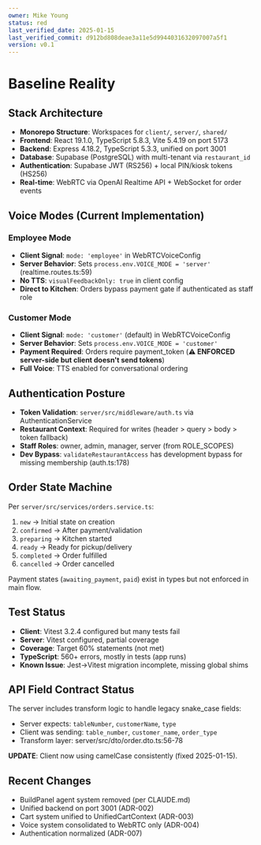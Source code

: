 ```yaml
---
owner: Mike Young
status: red
last_verified_date: 2025-01-15
last_verified_commit: d912bd808deae3a11e5d9944031632097007a5f1
version: v0.1
---
```


# Baseline Reality

## Stack Architecture

- **Monorepo Structure**: Workspaces for `client/`, `server/`, `shared/`
- **Frontend**: React 19.1.0, TypeScript 5.8.3, Vite 5.4.19 on port 5173
- **Backend**: Express 4.18.2, TypeScript 5.3.3, unified on port 3001
- **Database**: Supabase (PostgreSQL) with multi-tenant via `restaurant_id`
- **Authentication**: Supabase JWT (RS256) + local PIN/kiosk tokens (HS256)
- **Real-time**: WebRTC via OpenAI Realtime API + WebSocket for order events

## Voice Modes (Current Implementation)

### Employee Mode
- **Client Signal**: `mode: 'employee'` in WebRTCVoiceConfig
- **Server Behavior**: Sets `process.env.VOICE_MODE = 'server'` (realtime.routes.ts:59)
- **No TTS**: `visualFeedbackOnly: true` in client config
- **Direct to Kitchen**: Orders bypass payment gate if authenticated as staff role

### Customer Mode
- **Client Signal**: `mode: 'customer'` (default) in WebRTCVoiceConfig
- **Server Behavior**: Sets `process.env.VOICE_MODE = 'customer'`
- **Payment Required**: Orders require payment_token (**⚠️ ENFORCED server-side but client doesn't send tokens**)
- **Full Voice**: TTS enabled for conversational ordering

## Authentication Posture

- **Token Validation**: `server/src/middleware/auth.ts` via AuthenticationService
- **Restaurant Context**: Required for writes (header > query > body > token fallback)
- **Staff Roles**: owner, admin, manager, server (from ROLE_SCOPES)
- **Dev Bypass**: `validateRestaurantAccess` has development bypass for missing membership (auth.ts:178)

## Order State Machine

Per `server/src/services/orders.service.ts`:
1. `new` → Initial state on creation
2. `confirmed` → After payment/validation
3. `preparing` → Kitchen started
4. `ready` → Ready for pickup/delivery
5. `completed` → Order fulfilled
6. `cancelled` → Order cancelled

Payment states (`awaiting_payment`, `paid`) exist in types but not enforced in main flow.

## Test Status

- **Client**: Vitest 3.2.4 configured but many tests fail
- **Server**: Vitest configured, partial coverage
- **Coverage**: Target 60% statements (not met)
- **TypeScript**: 560+ errors, mostly in tests (app runs)
- **Known Issue**: Jest→Vitest migration incomplete, missing global shims

## API Field Contract Status

The server includes transform logic to handle legacy snake_case fields:
- Server expects: `tableNumber`, `customerName`, `type`
- Client was sending: `table_number`, `customer_name`, `order_type`
- Transform layer: server/src/dto/order.dto.ts:56-78

**UPDATE**: Client now using camelCase consistently (fixed 2025-01-15).

## Recent Changes

- BuildPanel agent system removed (per CLAUDE.md)
- Unified backend on port 3001 (ADR-002)
- Cart system unified to UnifiedCartContext (ADR-003)
- Voice system consolidated to WebRTC only (ADR-004)
- Authentication normalized (ADR-007)